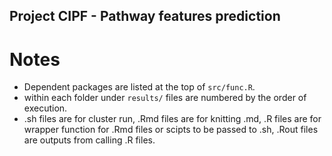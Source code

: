 ## Project CIPF - Pathway features prediction

# Notes

- Dependent packages are listed at the top of `src/func.R`.
- within each folder under `results/` files are numbered by the order of execution.
- .sh files are for cluster run, .Rmd files are for knitting .md, .R files are for wrapper function for .Rmd files or scipts to be passed to .sh, .Rout files are outputs from calling .R files.
